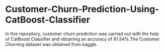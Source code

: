 # Customer-Churn-Prediction-Using-CatBoost-Classifier
In this repository, customer churn prediction was carried out with the help of CatBoost Classifier and obtaining an accuracy of 81.54%.The Customer Churning dataset was obtained from kaggle.
